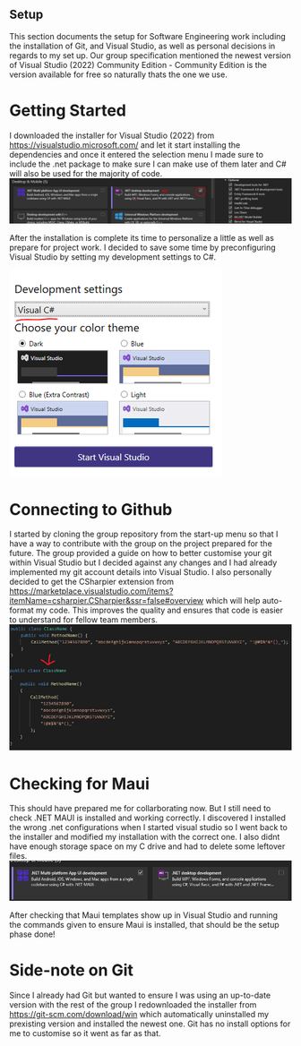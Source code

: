 ## Setup

This section documents the setup for Software Engineering work including the installation of Git, and Visual Studio, as well as personal decisions in regards to my set up.
Our group specification mentioned the newest version of Visual Studio (2022) Community Edition - Community Edition is the version available for free so naturally thats the one we use.

# Getting Started

I downloaded the installer for Visual Studio (2022) from https://visualstudio.microsoft.com/ and let it start installing the dependencies and once it entered the selection menu I made sure to include the .net package to make sure I can make use of them later and C# will also be used for the majority of code.
![image](https://github.com/TwopercentFlat/40534370Portfolio/blob/main/images/Setup1.PNG)

After the installation is complete its time to personalize a little as well as prepare for project work. I decided to save some time by preconfiguring Visual Studio by setting my development settings to C#.

![image](https://github.com/TwopercentFlat/40534370Portfolio/blob/main/images/Setup2.PNG)

# Connecting to Github

I started by cloning the group repository from the start-up menu so that I have a way to contribute with the group on the project prepared for the future. The group provided a guide on how to better customise your git within Visual Studio but I decided against any changes and I had already implemented my git account details into Visual Studio.
I also personally decided to get the CSharpier extension from https://marketplace.visualstudio.com/items?itemName=csharpier.CSharpier&ssr=false#overview which will help auto-format my code.
This improves the quality and ensures that code is easier to understand for fellow team members.
![image](https://github.com/TwopercentFlat/40534370Portfolio/blob/main/images/Setup3.PNG)

# Checking for Maui

This should have prepared me for collarborating now. But I still need to check .NET MAUI is installed and working correctly.
I discovered I installed the wrong .net configurations when I started visual studio so I went back to the installer and modified my installation with the correct one.
I also didnt have enough storage space on my C drive and had to delete some leftover files.
![image](https://github.com/TwopercentFlat/40534370Portfolio/blob/main/images/Setup4.PNG)

After checking that Maui templates show up in Visual Studio and running the commands given to ensure Maui is installed, that should be the setup phase done!

# Side-note on Git

Since I already had Git but wanted to ensure I was using an up-to-date version with the rest of the group I redownloaded the installer from https://git-scm.com/download/win which automatically uninstalled my prexisting version and installed the newest one. Git has no install options for me to customise so it went as far as that.